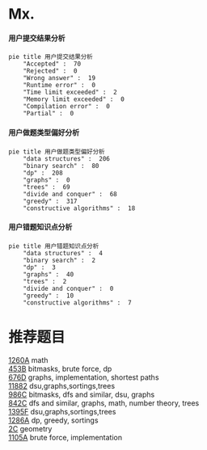 # Mx.

<!-- tabs:start -->



#### **用户提交结果分析**

```mermaid
pie title 用户提交结果分析
    "Accepted" :  70
    "Rejected" :  0
    "Wrong answer" :  19
    "Runtime error" :  0
    "Time limit exceeded" :  2
    "Memory limit exceeded" :  0
    "Compilation error" :  0
    "Partial" :  0
```

#### **用户做题类型偏好分析**

```mermaid
pie title 用户做题类型偏好分析
    "data structures" :  206
    "binary search" :  80
    "dp" :  208
    "graphs" :  0
    "trees" :  69
    "divide and conquer" :  68
    "greedy" :  317
    "constructive algorithms" :  18
```
#### **用户错题知识点分析**

```mermaid
pie title 用户错题知识点分析
    "data structures" :  4
    "binary search" :  2
    "dp" :  3
    "graphs" :  40
    "trees" :  2
    "divide and conquer" :  0
    "greedy" :  10
    "constructive algorithms" :  7
```



<!-- tabs:end -->
# 推荐题目
[1260A](https://codeforces.com/contest/1260/problem/A)		math		  
[453B](https://codeforces.com/contest/453/problem/B)		bitmasks,
                        brute force,
                        dp		  
[676D](https://codeforces.com/contest/676/problem/D)		graphs,
                        implementation,
                        shortest paths		  
[11882](https://codeforces.com/contest/1188/problem/2)		dsu,graphs,sortings,trees		  
[986C](https://codeforces.com/contest/986/problem/C)		bitmasks,
                        dfs and similar,
                        dsu,
                        graphs		  
[842C](https://codeforces.com/contest/842/problem/C)		dfs and similar,
                        graphs,
                        math,
                        number theory,
                        trees		  
[1395F](https://codeforces.com/contest/1395/problem/F)		dsu,graphs,sortings,trees		  
[1286A](https://codeforces.com/contest/1286/problem/A)		dp,
                        greedy,
                        sortings		  
[2C](https://codeforces.com/contest/2/problem/C)		geometry		  
[1105A](https://codeforces.com/contest/1105/problem/A)		brute force,
                        implementation		  
